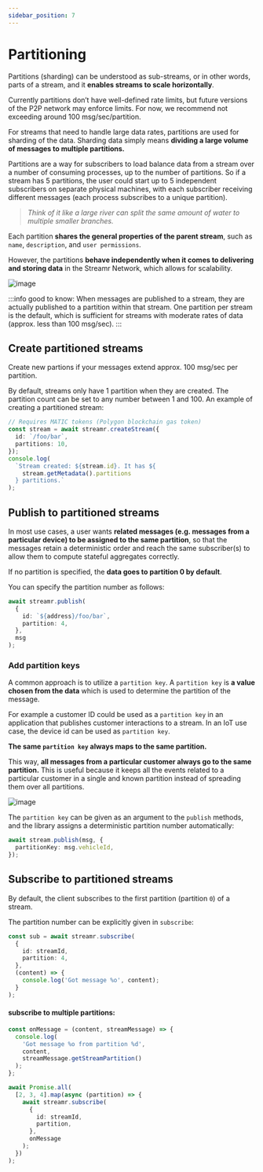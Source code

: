 ```yaml
---
sidebar_position: 7
---
```


# Partitioning
Partitions (sharding) can be understood as sub-streams, or in other words, parts of a stream, and it **enables streams to scale horizontally**. 

Currently partitions don’t have well-defined rate limits, but future versions of the P2P network may enforce limits. For now, we recommend not exceeding around 100 msg/sec/partition.

For streams that need to handle large data rates, partitions are used for sharding of the data. Sharding data simply means **dividing a large volume of messages to multiple partitions.**

Partitions are a way for subscribers to load balance data from a stream over a number of consuming processes, up to the number of partitions. So if a stream has 5 partitions, the user could start up to 5 independent subscribers on separate physical machines, with each subscriber receiving different messages (each process subscribes to a unique partition).

> _Think of it like a large river can split the same amount of water to multiple smaller branches._

Each partition **shares the general properties of the parent stream**, such as `name`, `description`, and `user permissions`.

However, the partitions **behave independently when it comes to delivering and storing data** in the Streamr Network, which allows for scalability.

![image](@site/static/img/streams_partioning_01.jpeg)

:::info good to know:
When messages are published to a stream, they are actually published to a partition within that stream. One partition per stream is the default, which is sufficient for streams with moderate rates of data (approx. less than 100 msg/sec).
:::

## Create partitioned streams
Create new partions if your messages extend approx. 100 msg/sec per partition.

By default, streams only have 1 partition when they are created. The partition count can be set to any number between 1 and 100. An example of creating a partitioned stream:

```ts
// Requires MATIC tokens (Polygon blockchain gas token)
const stream = await streamr.createStream({
  id: `/foo/bar`,
  partitions: 10,
});
console.log(
  `Stream created: ${stream.id}. It has ${
    stream.getMetadata().partitions
  } partitions.`
);
```

## Publish to partitioned streams
In most use cases, a user wants **related messages (e.g. messages from a particular device) to be assigned to the same partition**, so that the messages retain a deterministic order and reach the same subscriber(s) to allow them to compute stateful aggregates correctly.

If no partition is specified, the **data goes to partition 0 by default**.

You can specify the partition number as follows:

```ts
await streamr.publish(
  {
    id: `${address}/foo/bar`,
    partition: 4,
  },
  msg
);
```

### Add partition keys
A common approach is to utilize a `partition key`. A `partition key` is **a value chosen from the data** which is used to determine the partition of the message.

For example a customer ID could be used as a `partition key` in an application that publishes customer interactions to a stream. In an IoT use case, the device id can be used as `partition key`.

**The same `partition key` always maps to the same partition.**

This way, **all messages from a particular customer always go to the same partition.** This is useful because it keeps all the events related to a particular customer in a single and known partition instead of spreading them over all partitions.

![image](@site/static/img/streams_partioning_02.jpeg)

The `partition key` can be given as an argument to the `publish` methods, and the library assigns a deterministic partition number automatically:

```ts
await stream.publish(msg, {
  partitionKey: msg.vehicleId,
});
```

## Subscribe to partitioned streams
By default, the client subscribes to the first partition (partition `0`) of a stream.

The partition number can be explicitly given in `subscribe`:

```ts
const sub = await streamr.subscribe(
  {
    id: streamId,
    partition: 4,
  },
  (content) => {
    console.log('Got message %o', content);
  }
);
```

#### subscribe to multiple partitions:
```ts
const onMessage = (content, streamMessage) => {
  console.log(
    'Got message %o from partition %d',
    content,
    streamMessage.getStreamPartition()
  );
};

await Promise.all(
  [2, 3, 4].map(async (partition) => {
    await streamr.subscribe(
      {
        id: streamId,
        partition,
      },
      onMessage
    );
  })
);
```
